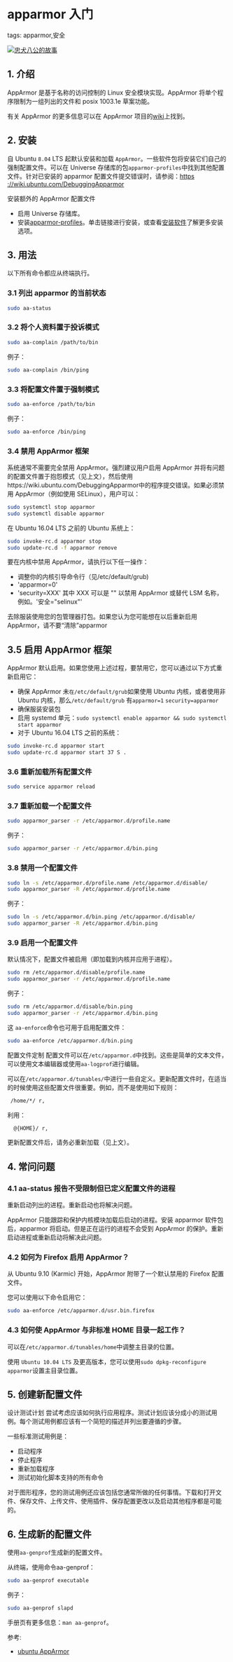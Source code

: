 #  apparmor 入门
tags: apparmor,安全



[
![忠犬八公的故事](https://i-blog.csdnimg.cn/blog_migrate/87dcbd707358d25925fe5115242fb380.png)](https://www.rottentomatoes.com/m/hachi_a_dogs_tale)

## 1. 介绍
AppArmor 是基于名称的访问控制的 Linux 安全模块实现。AppArmor 将单个程序限制为一组列出的文件和 posix 1003.1e 草案功能。

有关 AppArmor 的更多信息可以在 AppArmor 项目的[wiki](https://wiki.apparmor.net/)上找到。

## 2. 安装
自 Ubuntu `8.04` LTS 起默认安装和加载 `AppArmor`。一些软件包将安装它们自己的强制配置文件。可以在 Universe 存储库的包`apparmor-profiles`中找到其他配置文件。针对已安装的 apparmor 配置文件提交错误时，请参阅：[https ://wiki.ubuntu.com/DebuggingApparmor](https://wiki.ubuntu.com/DebuggingApparmor)

安装额外的 AppArmor 配置文件

 - 启用 Universe 存储库。
 - 安装[apparmor-profiles](https://blog.csdn.net/xixihahalelehehe/article/details/126226966)。单击链接进行安装，或查看[安装软件](https://help.ubuntu.com/community/InstallingSoftware)了解更多安装选项。

## 3. 用法
以下所有命令都应从终端执行。

### 3.1 列出 apparmor 的当前状态

```bash
sudo aa-status
```

### 3.2 将个人资料置于投诉模式

```bash
sudo aa-complain /path/to/bin
```

例子：


```bash
sudo aa-complain /bin/ping
```

### 3.3 将配置文件置于强制模式

```bash
sudo aa-enforce /path/to/bin
```

例子：


```bash
sudo aa-enforce /bin/ping
```

### 3.4 禁用 AppArmor 框架
系统通常不需要完全禁用 AppArmor。强烈建议用户启用 AppArmor 并将有问题的配置文件置于抱怨模式（见上文），然后使用https://wiki.ubuntu.com/DebuggingApparmor中的程序提交错误。如果必须禁用 AppArmor（例如使用 SELinux），用户可以：


```bash
sudo systemctl stop apparmor
sudo systemctl disable apparmor
```

在 Ubuntu 16.04 LTS 之前的 Ubuntu 系统上：


```bash
sudo invoke-rc.d apparmor stop
sudo update-rc.d -f apparmor remove
```

要在内核中禁用 AppArmor，请执行以下任一操作：

 - 调整你的内核引导命令行（见/etc/default/grub)
 - 'apparmor=0'
 - 'security=XXX' 其中 XXX 可以是 "" 以禁用 AppArmor 或替代 LSM 名称，例如。'安全="selinux"'

去除服装使用您的包管理器打包。如果您认为您可能想在以后重新启用 AppArmor，请不要“清除”apparmor

## 3.5 启用 AppArmor 框架
AppArmor 默认启用。如果您使用上述过程，要禁用它，您可以通过以下方式重新启用它：

 - 确保 AppArmor 未`在/etc/default/grub`如果使用 Ubuntu 内核，或者使用非 Ubuntu
   内核，那么`/etc/default/grub` 有`apparmor=1` `security=apparmor`
 - 确保服装安装包
 - 启用 systemd 单元：`sudo systemctl enable apparmor && sudo systemctl start
   apparmor`
 - 对于 Ubuntu 16.04 LTS 之前的系统：

```bash
sudo invoke-rc.d apparmor start
sudo update-rc.d apparmor start 37 S .
```

### 3.6 重新加载所有配置文件

```bash
sudo service apparmor reload
```

### 3.7 重新加载一个配置文件

```bash
sudo apparmor_parser -r /etc/apparmor.d/profile.name
```

例子：

```bash
sudo apparmor_parser -r /etc/apparmor.d/bin.ping
```

### 3.8 禁用一个配置文件

```bash
sudo ln -s /etc/apparmor.d/profile.name /etc/apparmor.d/disable/
sudo apparmor_parser -R /etc/apparmor.d/profile.name
```

例子：

```bash
sudo ln -s /etc/apparmor.d/bin.ping /etc/apparmor.d/disable/
sudo apparmor_parser -R /etc/apparmor.d/bin.ping
```

### 3.9 启用一个配置文件
默认情况下，配置文件被启用（即加载到内核并应用于进程）。

```bash
sudo rm /etc/apparmor.d/disable/profile.name
sudo apparmor_parser -r /etc/apparmor.d/profile.name
```

例子：

```bash
sudo rm /etc/apparmor.d/disable/bin.ping
sudo apparmor_parser -r /etc/apparmor.d/bin.ping
```

这 `aa-enforce`命令也可用于启用配置文件：

```bash
sudo aa-enforce /etc/apparmor.d/bin.ping
```

配置文件定制
配置文件可以在`/etc/apparmor.d`中找到。这些是简单的文本文件，可以使用文本编辑器或使用`aa-logprof`进行编辑。

可以在`/etc/apparmor.d/tunables/`中进行一些自定义。更新配置文件时，在适当的时候使用这些配置文件很重要。例如，而不是使用如下规则：

```bash
 /home/*/ r,
```

利用：

```bash
  @{HOME}/ r,
```

更新配置文件后，请务必重新加载（见上文）。

## 4. 常问问题
### 4.1 aa-status 报告不受限制但已定义配置文件的进程
重新启动列出的进程。重新启动也将解决问题。

AppArmor 只能跟踪和保护内核模块加载后启动的进程。安装 apparmor 软件包后，apparmor 将启动。但是正在运行的进程不会受到 AppArmor 的保护。重新启动进程或重新启动将解决此问题。

### 4.2 如何为 Firefox 启用 AppArmor？
从 Ubuntu 9.10 (Karmic) 开始，AppArmor 附带了一个默认禁用的 Firefox 配置文件。

您可以使用以下命令启用它：

```bash
sudo aa-enforce /etc/apparmor.d/usr.bin.firefox
```

### 4.3 如何使 AppArmor 与非标准 HOME 目录一起工作？
可以在`/etc/apparmor.d/tunables/home`中调整主目录的位置。

使用 `Ubuntu 10.04 LTS` 及更高版本，您可以使用`sudo dpkg-reconfigure apparmor`设置主目录位置。


## 5. 创建新配置文件
设计测试计划
尝试考虑应该如何执行应用程序。测试计划应该分成小的测试用例。每个测试用例都应该有一个简短的描述并列出要遵循的步骤。

一些标准测试用例是：

 - 启动程序
 - 停止程序
 - 重新加载程序
 - 测试初始化​​脚本支持的所有命令

对于图形程序，您的测试用例还应该包括您通常所做的任何事情。下载和打开文件、保存文件、上传文件、使用插件、保存配置更改以及启动其他程序都是可能的。

## 6. 生成新的配置文件
使用`aa-genprof`生成新的配置文件。

从终端，使用命令aa-genprof：

```bash
sudo aa-genprof executable
```

例子：

```bash
sudo aa-genprof slapd
```

手册页有更多信息：`man aa-genprof`。

参考:

 - [ubuntu AppArmor](https://help.ubuntu.com/community/AppArmor)


